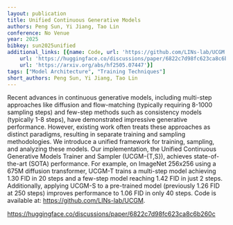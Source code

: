 ```yaml
---
layout: publication
title: Unified Continuous Generative Models
authors: Peng Sun, Yi Jiang, Tao Lin
conference: No Venue
year: 2025
bibkey: sun2025unified
additional_links: [{name: Code, url: 'https://github.com/LINs-lab/UCGM'}, {name: Code,
    url: 'https://huggingface.co/discussions/paper/6822c7d98fc623ca8c6b260c'}, {name: Paper,
    url: 'https://arxiv.org/abs/hf2505.07447'}]
tags: ["Model Architecture", "Training Techniques"]
short_authors: Peng Sun, Yi Jiang, Tao Lin
---
```

Recent advances in continuous generative models, including multi-step approaches like diffusion and flow-matching (typically requiring 8-1000 sampling steps) and few-step methods such as consistency models (typically 1-8 steps), have demonstrated impressive generative performance. However, existing work often treats these approaches as distinct paradigms, resulting in separate training and sampling methodologies. We introduce a unified framework for training, sampling, and analyzing these models. Our implementation, the Unified Continuous Generative Models Trainer and Sampler (UCGM-\{T,S\}), achieves state-of-the-art (SOTA) performance. For example, on ImageNet 256x256 using a 675M diffusion transformer, UCGM-T trains a multi-step model achieving 1.30 FID in 20 steps and a few-step model reaching 1.42 FID in just 2 steps. Additionally, applying UCGM-S to a pre-trained model (previously 1.26 FID at 250 steps) improves performance to 1.06 FID in only 40 steps. Code is available at: https://github.com/LINs-lab/UCGM.

https://huggingface.co/discussions/paper/6822c7d98fc623ca8c6b260c